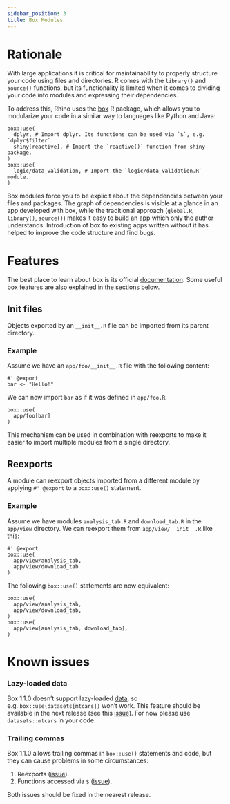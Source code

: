 ```yaml
---
sidebar_position: 3
title: Box Modules
---
```


# Rationale

With large applications it is critical for maintainability to properly
structure your code using files and directories. R comes with the
`library()` and `source()` functions, but its functionality is limited
when it comes to dividing your code into modules and expressing their
dependencies.

To address this, Rhino uses the [box](https://klmr.me/box/) R package,
which allows you to modularize your code in a similar way to languages
like Python and Java:

    box::use(
      dplyr, # Import dplyr. Its functions can be used via `$`, e.g. `dplyr$filter`.
      shiny[reactive], # Import the `reactive()` function from shiny package.
    )
    box::use(
      logic/data_validation, # Import the `logic/data_validation.R` module.
    )

Box modules force you to be explicit about the dependencies between your
files and packages. The graph of dependencies is visible at a glance in
an app developed with box, while the traditional approach (`global.R`,
`library()`, `source()`) makes it easy to build an app which only the
author understands. Introduction of box to existing apps written without
it has helped to improve the code structure and find bugs.

# Features

The best place to learn about box is its official
[documentation](https://klmr.me/box/). Some useful box features are also
explained in the sections below.

## Init files

Objects exported by an `__init__.R` file can be imported from its parent
directory.

### Example

Assume we have an `app/foo/__init__.R` file with the following content:

    #' @export
    bar <- "Hello!"

We can now import `bar` as if it was defined in `app/foo.R`:

    box::use(
      app/foo[bar]
    )

This mechanism can be used in combination with reexports to make it
easier to import multiple modules from a single directory.

## Reexports

A module can reexport objects imported from a different module by
applying `#' @export` to a `box::use()` statement.

### Example

Assume we have modules `analysis_tab.R` and `download_tab.R` in the
`app/view` directory. We can reexport them from `app/view/__init__.R`
like this:

    #' @export
    box::use(
      app/view/analysis_tab,
      app/view/download_tab
    )

The following `box::use()` statements are now equivalent:

    box::use(
      app/view/analysis_tab,
      app/view/download_tab,
    )
    box::use(
      app/view[analysis_tab, download_tab],
    )

# Known issues

### Lazy-loaded data

Box 1.1.0 doesn’t support lazy-loaded
[data](https://r-pkgs.org/data.html#data-data), so
e.g. `box::use(datasets[mtcars])` won’t work. This feature should be
available in the next release (see this
[issue](https://github.com/klmr/box/issues/219)). For now please use
`datasets::mtcars` in your code.

### Trailing commas

Box 1.1.0 allows trailing commas in `box::use()` statements and code,
but they can cause problems in some circumstances:

1.  Reexports ([issue](https://github.com/klmr/box/issues/263)).
2.  Functions accessed via `$`
    ([issue](https://github.com/klmr/box/issues/266)).

Both issues should be fixed in the nearest release.

